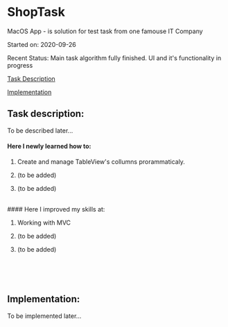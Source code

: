 # ShopTask
MacOS App - is solution for test task from one famouse IT Company

Started on: 2020-09-26

Recent Status: Main task algorithm fully finished. UI and it's functionality in progress

[Task Description](#description)

[Implementation](#implementation)

## Task description:
To be described later...

#### Here I newly learned how to:
  1. Create and manage TableView's collumns prorammaticaly.
  
  2. (to be added)
  
  3. (to be added)
  
<br> 
  #### Here I improved my skills at:
  
  1. Working with MVC
  
  2. (to be added)
  
  3. (to be added)
  
<br>
<br>
<br>
  
## Implementation: 

To be implemented later...
